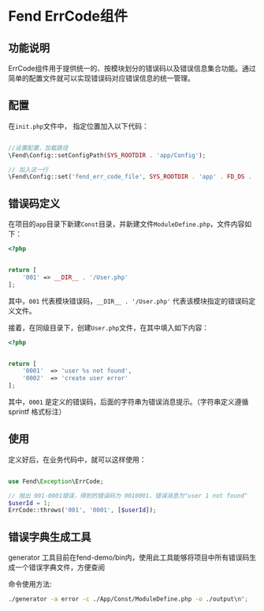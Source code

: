 # Fend ErrCode组件

## 功能说明

ErrCode组件用于提供统一的、按模块划分的错误码以及错误信息集合功能。通过简单的配置文件就可以实现错误码对应错误信息的统一管理。


## 配置

在`init.php`文件中， 指定位置加入以下代码：

```php

//设置配置，加载路径
\Fend\Config::setConfigPath(SYS_ROOTDIR . 'app/Config');

// 加入这一行
\Fend\Config::set('fend_err_code_file', SYS_ROOTDIR . 'app' . FD_DS . 'Const' . FD_DS . 'ModuleDefine.php');
```

## 错误码定义

在项目的`app`目录下新建`Const`目录，并新建文件`ModuleDefine.php`，文件内容如下：

```php
<?php


return [
    '001' => __DIR__ . '/User.php'
];

```

其中，`001` 代表模块错误码，`__DIR__ . '/User.php'` 代表该模块指定的错误码定义文件。

接着，在同级目录下，创建`User.php`文件，在其中填入如下内容：

```php
<?php


return [
    '0001'  => 'user %s not found',
    '0002'  => 'create user error'
];
```

其中，`0001` 是定义的错误码，后面的字符串为错误消息提示。（字符串定义遵循 sprintf 格式标注）

## 使用

定义好后，在业务代码中，就可以这样使用：

```php

use Fend\Exception\ErrCode;

// 抛出 001-0001错误，得到的错误码为 0010001，错误消息为"user 1 not found"
$userId = 1;
ErrCode::throws('001', '0001', [$userId]);

```

## 错误字典生成工具
generator 工具目前在fend-demo/bin内，使用此工具能够将项目中所有错误码生成一个错误字典文件，方便查阅 

命令使用方法:
```bash
./generator -a error -c ./App/Const/ModuleDefine.php -o ./output\n";
```